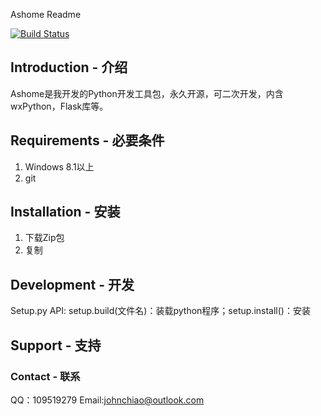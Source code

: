 Ashome Readme

[![Build Status](https://dev.azure.com/JohnChiao/Ashome/_apis/build/status/2022?branchName=master)](https://dev.azure.com/JohnChiao/Ashome/_build/latest?definitionId=6&branchName=master)

## Introduction - 介绍

Ashome是我开发的Python开发工具包，永久开源，可二次开发，内含wxPython，Flask库等。

## Requirements - 必要条件

1. Windows 8.1以上
2. git

## Installation - 安装

1. 下载Zip包
2. 复制

## Development - 开发

Setup.py API: setup.build(文件名)：装载python程序；setup.install()：安装

## Support - 支持

### Contact - 联系

QQ：109519279
Email:johnchiao@outlook.com
